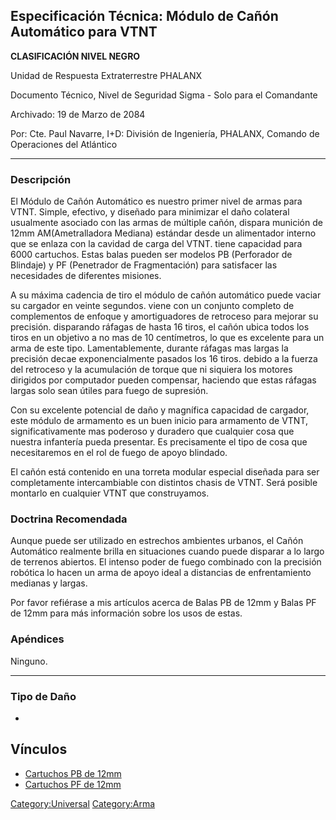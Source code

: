 ## Especificación Técnica: Módulo de Cañón Automático para VTNT

**CLASIFICACIÓN NIVEL NEGRO**

Unidad de Respuesta Extraterrestre PHALANX

Documento Técnico, Nivel de Seguridad Sigma - Solo para el Comandante

Archivado: 19 de Marzo de 2084

Por: Cte. Paul Navarre, I+D: División de Ingeniería, PHALANX, Comando de
Operaciones del Atlántico

------------------------------------------------------------------------

### Descripción

El Módulo de Cañón Automático es nuestro primer nivel de armas para
VTNT. Simple, efectivo, y diseñado para minimizar el daño colateral
usualmente asociado con las armas de múltiple cañón, dispara munición de
12mm AM(Ametralladora Mediana) estándar desde un alimentador interno que
se enlaza con la cavidad de carga del VTNT. tiene capacidad para 6000
cartuchos. Estas balas pueden ser modelos PB (Perforador de Blindaje) y
PF (Penetrador de Fragmentación) para satisfacer las necesidades de
diferentes misiones.

A su máxima cadencia de tiro el módulo de cañón automático puede vaciar
su cargador en veinte segundos. viene con un conjunto completo de
complementos de enfoque y amortiguadores de retroceso para mejorar su
precisión. disparando ráfagas de hasta 16 tiros, el cañón ubica todos
los tiros en un objetivo a no mas de 10 centímetros, lo que es excelente
para un arma de este tipo. Lamentablemente, durante ráfagas mas largas
la precisión decae exponencialmente pasados los 16 tiros. debido a la
fuerza del retroceso y la acumulación de torque que ni siquiera los
motores dirigidos por computador pueden compensar, haciendo que estas
ráfagas largas solo sean útiles para fuego de supresión.

Con su excelente potencial de daño y magnífica capacidad de cargador,
este módulo de armamento es un buen inicio para armamento de VTNT,
significativamente mas poderoso y duradero que cualquier cosa que
nuestra infantería pueda presentar. Es precisamente el tipo de cosa que
necesitaremos en el rol de fuego de apoyo blindado.

El cañón está contenido en una torreta modular especial diseñada para
ser completamente intercambiable con distintos chasis de VTNT. Será
posible montarlo en cualquier VTNT que construyamos.

### Doctrina Recomendada

Aunque puede ser utilizado en estrechos ambientes urbanos, el Cañón
Automático realmente brilla en situaciones cuando puede disparar a lo
largo de terrenos abiertos. El intenso poder de fuego combinado con la
precisión robótica lo hacen un arma de apoyo ideal a distancias de
enfrentamiento medianas y largas.

Por favor refiérase a mis artículos acerca de Balas PB de 12mm y Balas
PF de 12mm para más información sobre los usos de estas.

### Apéndices

Ninguno.

------------------------------------------------------------------------

### Tipo de Daño

-

## Vínculos

- [Cartuchos PB de
  12mm](Translation:Ugv_ammo_ap_rounds_txt/es "wikilink")
- [Cartuchos PF de
  12mm](Translation:Ugv_ammo_fp_rounds_txt/es "wikilink")

[Category:Universal](Category:Universal "wikilink")
[Category:Arma](Category:Arma "wikilink")